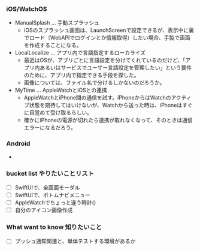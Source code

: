 ### iOS/WatchOS
* ManualSplash ... 手動スプラッシュ
  * iOSのスプラッシュ画面は、LaunchScreenで設定できるが、表示中に裏でロード（WebAPIでログインとか情報取得）したい場合、手製で画面を作成することになる。
* LocalLocalize ... アプリ内で言語指定するローカライズ
  * 最近はOSが、アプリごとに言語設定を分けてくれているのだけど、「アプリ内あるいはサービスでユーザー言語設定を管理したい」という要件のために、アプリ内で指定できる手段を探した。
  * 画像については、ファイル名で分けるしかないのだろうか。
* MyTime ... AppleWatchとiOSとの連携
  * AppleWatchとiPhone間の通信を試す。iPhoneからはWatchのアクティブ状態を期待してはいけないが、Watchから送った時は、iPhoneはすぐに目覚めて受け取るらしい。
  * 確かにiPhoneの電源が切れたら連携が取れなくなって、そのときは通信エラーになるだろう。

### Android
* 

### bucket list やりたいことリスト
* [ ] SwiftUIで、全画面モーダル
* [ ] SwiftUIで、ボトムナビメニュー
* [ ] AppleWatchでちょっと違う時計()
* [ ] 自分のアイコン画像作成

### What want to know 知りたいこと
* [ ] プッシュ通知関連と、単体テストする環境があるか
